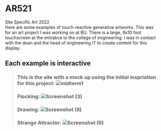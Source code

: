 # AR521
Site Specific Art 2022 <br>
Here are some examples of touch-reactive generative artworks. This was for an art project I was working on at BU. There is a large, 6x10 foot touchscreen at the entrabce to the college of engineering. I was in contact with the dean and the head of engineering IT to create content for this display. <br>
## Each example is interactive
>### This is the site with a mock up using the initial inspriation for this project: ![midterm1](https://user-images.githubusercontent.com/55928366/167613226-8f89565f-606f-4dbd-94ff-2671e1412de4.png)
>### Flocking: ![Screenshot (3)](https://user-images.githubusercontent.com/55928366/166322717-45195187-6b75-40e3-babe-65bbe593ddae.png)
>### Drawing: ![Screenshot (8)](https://user-images.githubusercontent.com/55928366/166325061-8db4de20-9cf5-45fa-9f3f-8aff11458a44.png)
>### Strange Attractor: ![Screenshot (6)](https://user-images.githubusercontent.com/55928366/166323708-7784b887-afcb-410f-9456-60f281128177.png)
